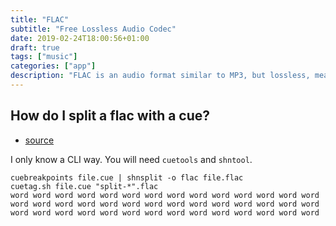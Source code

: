 ```yaml
---
title: "FLAC"
subtitle: "Free Lossless Audio Codec"
date: 2019-02-24T18:00:56+01:00
draft: true
tags: ["music"]
categories: ["app"]
description: "FLAC is an audio format similar to MP3, but lossless, meaning that audio is compressed in FLAC without any loss in quality."
---
```


## How do I split a flac with a cue?

- [source](https://unix.stackexchange.com/questions/10251/how-do-i-split-a-flac-with-a-cue)



I only know a CLI way. You will need `cuetools` and `shntool`.

```
cuebreakpoints file.cue | shnsplit -o flac file.flac
cuetag.sh file.cue "split-*".flac
word word word word word word word word word word word word word word word word word word word word word word word word word word word word word word word word word word word word word word word word word word 
```




